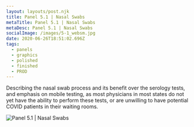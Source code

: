 ```yaml
---
layout: layouts/post.njk
title: Panel 5.1 | Nasal Swabs
metaTitle: Panel 5.1 | Nasal Swabs
metaDesc: Panel 5.1 | Nasal Swabs
socialImage: /images/5-1_websm.jpg
date: 2020-06-26T18:51:02.696Z
tags:
  - panels
  - graphics
  - polished
  - finished
  - PROD
---
```

Describing the nasal swab process and its benefit over the serology tests, and emphasis on mobile testing, as most physicians in most states do not yet have the ability to perform these tests, or are unwilling to have potential COVID patients in their waiting rooms.



![Panel 5.1 | Nasal Swabs](/images/5-1_websm.jpg "Panel 5.1 | Nasal Swabs")